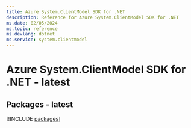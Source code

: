 ```yaml
---
title: Azure System.ClientModel SDK for .NET
description: Reference for Azure System.ClientModel SDK for .NET
ms.date: 02/05/2024
ms.topic: reference
ms.devlang: dotnet
ms.service: system.clientmodel
---
```

# Azure System.ClientModel SDK for .NET - latest
## Packages - latest
[!INCLUDE [packages](system.clientmodel-index.md)]